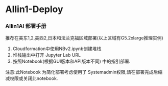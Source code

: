 # Allin1-Deploy

### Allin1AI 部署手册

推荐在美东1,2,美西2,日本和法兰克福区域部署(以上区域有G5.2xlarge推理实例)

1. Cloudformation中使用NBv2.ipynb创建堆栈
2. 堆栈输出中打开 Jupyter Lab URL
3. 按照Notebook(根据GUI版本和API版本不同) 中的指引部署.

注意:此Notebook 为简化部署考虑使用了 Systemadmin权限,请在部署完成后缩减权限或关闭此notebook.


